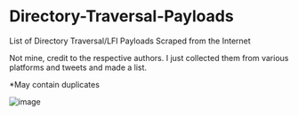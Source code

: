 # Directory-Traversal-Payloads
List of Directory Traversal/LFI Payloads Scraped from the Internet

Not mine, credit to the respective authors. I just collected them from various platforms and tweets and made a list.

*May contain duplicates

![image](https://github.com/user-attachments/assets/a5a01ba3-7df9-4a28-b4e3-69155d545fb6)

